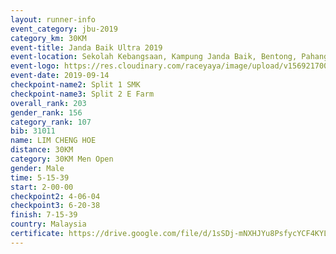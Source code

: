 ```yaml
---
layout: runner-info 
event_category: jbu-2019 
category_km: 30KM 
event-title: Janda Baik Ultra 2019  
event-location: Sekolah Kebangsaan, Kampung Janda Baik, Bentong, Pahang, Malaysia 
event-logo: https://res.cloudinary.com/raceyaya/image/upload/v1569217009/logo/janda-baik_vch1pc.jpg 
event-date: 2019-09-14 
checkpoint-name2: Split 1 SMK 
checkpoint-name3: Split 2 E Farm 
overall_rank: 203
gender_rank: 156
category_rank: 107
bib: 31011
name: LIM CHENG HOE
distance: 30KM
category: 30KM Men Open
gender: Male
time: 5-15-39
start: 2-00-00
checkpoint2: 4-06-04
checkpoint3: 6-20-38
finish: 7-15-39
country: Malaysia
certificate: https://drive.google.com/file/d/1sSDj-mNXHJYu8PsfycYCF4KYLc0gOTi-/view?usp=sharing
---
```

